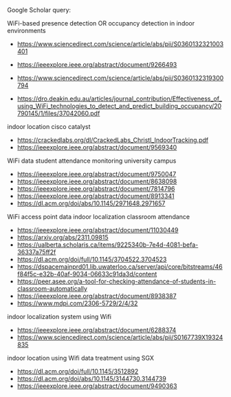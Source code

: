 Google Scholar query:

WiFi-based presence detection OR occupancy detection in indoor environments
- https://www.sciencedirect.com/science/article/abs/pii/S0360132321003401


- https://ieeexplore.ieee.org/abstract/document/9266493
- https://www.sciencedirect.com/science/article/abs/pii/S0360132319300794
- https://dro.deakin.edu.au/articles/journal_contribution/Effectiveness_of_using_WiFi_technologies_to_detect_and_predict_building_occupancy/20790145/1/files/37042060.pdf

indoor location cisco catalyst
- https://crackedlabs.org/dl/CrackedLabs_Christl_IndoorTracking.pdf
- https://ieeexplore.ieee.org/abstract/document/9569340


WiFi data student attendance monitoring university campus
- https://ieeexplore.ieee.org/abstract/document/9750047
- https://ieeexplore.ieee.org/abstract/document/8638098
- https://ieeexplore.ieee.org/abstract/document/7814796
- https://ieeexplore.ieee.org/abstract/document/8913341
- https://dl.acm.org/doi/abs/10.1145/2971648.2971657


WiFi access point data indoor localization classroom attendance
- https://ieeexplore.ieee.org/abstract/document/11030449
- https://arxiv.org/abs/2311.09815
- https://ualberta.scholaris.ca/items/9225340b-7e4d-4081-befa-36337a75ff2f
- https://dl.acm.org/doi/full/10.1145/3704522.3704523
- https://dspacemainprd01.lib.uwaterloo.ca/server/api/core/bitstreams/46f84f5c-e32b-40af-9034-06633c91da3d/content
- https://peer.asee.org/a-tool-for-checking-attendance-of-students-in-classroom-automatically
- https://ieeexplore.ieee.org/abstract/document/8938387
- https://www.mdpi.com/2306-5729/2/4/32


indoor localization system using Wifi
- https://ieeexplore.ieee.org/abstract/document/6288374
- https://www.sciencedirect.com/science/article/abs/pii/S0167739X19324835


indoor location using Wifi data treatment using SGX
- https://dl.acm.org/doi/full/10.1145/3512892
- https://dl.acm.org/doi/abs/10.1145/3144730.3144739
- https://ieeexplore.ieee.org/abstract/document/9490363